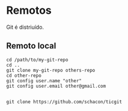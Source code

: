 Remotos
=======

Git é distriuído.

Remoto local
------------

```
cd /path/to/my-git-repo
cd ..
git clone my-git-repo others-repo
cd other-repo
git config user.name "other"
git config user.email other@gmail.com


```


```
git clone https://github.com/schacon/ticgit

```
